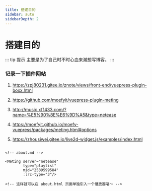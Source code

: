 ```yaml
---
title: 搭建目的
sidebar: auto
sidebarDepth: 2
---
```


# 搭建目的

::: tip 提示
主要是为了自己时不时心血来潮想写博客。
:::

### 记录一下插件网站
1. https://zpj80231.gitee.io/znote/views/front-end/vuepress-plugin-boxx.html

2. https://github.com/moefyit/vuepress-plugin-meting

3. http://music.xf1433.com/?name=%E5%90%8E%E6%9D%A5&type=netease

4. https://moefyit.github.io/moefy-vuepress/packages/meting.html#options

5. https://zhousiwei.gitee.io/live2d-widget.js/examples/index.html

<marquee>
<Boxx :blockStyle="blockStyle"  />
<Boxx type="warning" :blockStyle="titleStyle" :titleStyle="titleStyle" changeTime="1000" title="我是一个大大的且变化的 title"/>
<Boxx type="danger" :blockStyle="contentStyle" :contentStyle="contentStyle" content="我是一个小小的<br><marquee>content</marquee>"/>
</marquee>

<script>
	export default {
		data() {
			return {
				blockStyle: {'background':'#eee','color':'red'},
                titleStyle: {'margin-right': '10%','font-size':'16px'},
                contentStyle: {'margin-right': '20%','font-size':'10px',
                               "margin-top": "1rem","margin-bottom": "0.4rem"},
			}
		}
	}
</script>

```
<!-- about.md -->

<Meting server="netease"
        type="playlist"
        mid="2539599584"
        :lrc-type="3"/>

<!-- 这样就可以在 about.html 页面单独引入一个播放器咯～ -->

```
